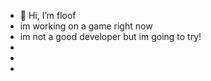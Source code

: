 - 👋 Hi, I’m floof
- im working on a game right now
- im not a good developer but im going to try!
-
- 
- 

<!---
floofthehypnokitsune/floofthehypnokitsune is a ✨ special ✨ repository because its `README.md` (this file) appears on your GitHub profile.
You can click the Preview link to take a look at your changes.
--->
